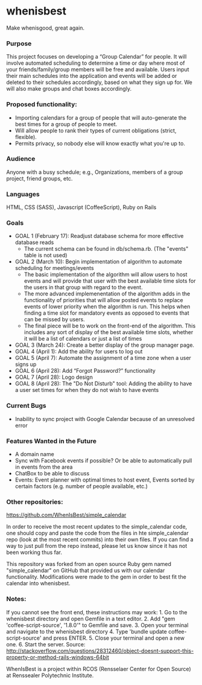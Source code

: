 # whenisbest

Make whenisgood, great again.

### Purpose
This project focuses on developing a “Group Calendar” for people. It will involve automated scheduling to determine a time or day where most of your friends/family/group members will be free and available. Users input their main schedules into the application and events will be added or deleted to their schedules accordingly, based on what they sign up for. We will also make groups and chat boxes accordingly. 

### Proposed functionality:
- Importing calendars for a group of people that will auto-generate the best times for a group of people to meet.
- Will allow people to rank their types of current obligations (strict, flexible).
- Permits privacy, so nobody else will know exactly what you're up to.

### Audience
Anyone with a busy schedule; e.g., Organizations, members of a group project, friend groups, etc. 

### Languages
HTML, CSS (SASS), Javascript (CoffeeScript), Ruby on Rails 

### Goals
- GOAL 1 (February 17): Readjust database schema for more effective database reads 
    - The current schema can be found in db/schema.rb. (The "events" table is not used)
- GOAL 2 (March 10): Begin implementation of algorithm to automate scheduling for meetings/events
    - The basic implementation of the algorithm will allow users to host events and will provide that user with the best available time slots for the users in that group with regard to the event.
    - The more advanced implemenentation of the algorithm adds in the functionality of priorities that will allow posted events to replace events of lower priority when the algorithm is run. This helps when finding a time slot for mandatory events as opposed to events that can be missed by users.
    - The final piece will be to work on the front-end of the algorithm. This includes any sort of display of the best available time slots, whether it will be a list of calendars or just a list of times
- GOAL 3 (March 24): Create a better display of the group manager page.
- GOAL 4 (April 1): Add the ability for users to log out
- GOAL 5 (April 7): Automate the assignment of a time zone when a user signs up
- GOAL 6 (April 28): Add “Forgot Password?” functionality
- GOAL 7 (April 28): Logo design
- GOAL 8 (April 28): The "Do Not Disturb" tool: Adding the ability to have a user set times for when they do not wish to have events

### Current Bugs
- Inability to sync project with Google Calendar because of an unresolved error

### Features Wanted in the Future
- A domain name
- Sync with Facebook events if possible? Or be able to automatically pull in events from the area
- ChatBox to be able to discuss
- Events: Event planner with optimal times to host event, Events sorted by certain factors (e.g. number of people available, etc.)

### Other repositories:

https://github.com/WhenIsBest/simple_calendar

In order to receive the most recent updates to the simple_calendar code, one should copy and paste the code from the files in hte simple_calendar repo (look at the most recent commits) into their own files. If you can find a way to just pull from the repo instead, please let us know since it has not been working thus far.

This repository was forked from an open source Ruby gem named "simple_calendar" on GitHub that provided us with our calendar functionality. Modifications were made to the gem in order to best fit the calendar into whenisbest.

### Notes:
If you cannot see the front end, these instructions may work:
    1. Go to the whenisbest directory and open Gemfile in a text editor.
    2. Add "gem 'coffee-script-source', '1.8.0'" to Gemfile and save.
    3. Open your terminal and navigate to the whenisbest directory
    4. Type 'bundle update coffee-script-source' and press ENTER.
    5. Close your terminal and open a new one.
    6. Start the server.
Source: http://stackoverflow.com/questions/28312460/object-doesnt-support-this-property-or-method-rails-windows-64bit

WhenIsBest is a project within RCOS (Rensselaer Center for Open Source) at Renssealer Polytechnic Institute.
